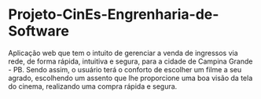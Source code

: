 # Projeto-CinEs-Engrenharia-de-Software
Aplicação web que tem o intuito de gerenciar a venda de ingressos via rede, de forma rápida, intuitiva e segura, para a cidade de Campina Grande - PB. Sendo assim, o usuário terá o conforto de escolher um filme a seu agrado, escolhendo um assento que lhe proporcione uma boa visão da tela do cinema, realizando uma compra rápida e segura.

